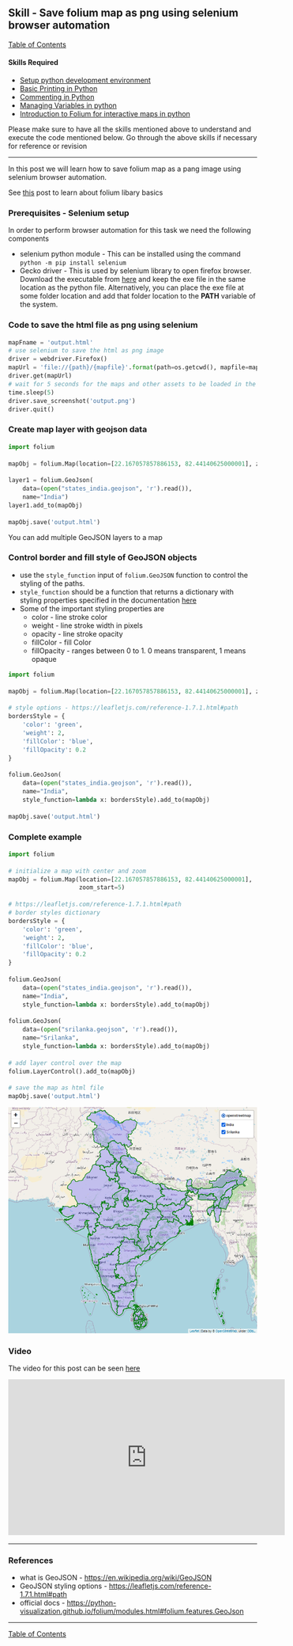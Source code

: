## Skill - Save folium map as png using selenium browser automation

[Table of Contents](https://nagasudhir.blogspot.com/2020/04/taming-python-table-of-contents.html)

#### Skills Required
* [Setup python development environment](https://nagasudhir.blogspot.com/2020/04/setup-python-development-environment_14.html)
* [Basic Printing in Python](https://nagasudhir.blogspot.com/2020/04/basic-printing-in-python.html)
* [Commenting in Python](https://nagasudhir.blogspot.com/2020/04/comments-in-python.html)
* [Managing Variables in python](https://nagasudhir.blogspot.com/2020/04/managing-variables-in-python.html)
* [Introduction to Folium for interactive maps in python](https://nagasudhir.blogspot.com/2021/07/introduction-to-folium-for-interactive.html)

Please make sure to have all the skills mentioned above to understand and execute the code mentioned below. Go through the above skills if necessary for reference or revision
<hr/>

In this post we will learn how to save folium map as a pang image using selenium browser automation.

 See [this](https://nagasudhir.blogspot.com/2021/07/introduction-to-folium-for-interactive.html) post to learn about folium libary basics

### Prerequisites - Selenium setup
In order to perform browser automation for this task we need the following components
* selenium python module - This can be installed using the command 
```python -m pip install selenium```
* Gecko driver - This is used by selenium library to open firefox browser. Download the executable from [here](https://github.com/mozilla/geckodriver/releases) and keep the exe file in the same location as the python file. 
Alternatively, you can place the exe file at some folder location and add that folder location to the **PATH** variable of the system.


### Code to save the html file as png using selenium
```python
mapFname = 'output.html'
# use selenium to save the html as png image
driver = webdriver.Firefox()
mapUrl = 'file://{path}/{mapfile}'.format(path=os.getcwd(), mapfile=mapFname)
driver.get(mapUrl)
# wait for 5 seconds for the maps and other assets to be loaded in the browser
time.sleep(5)
driver.save_screenshot('output.png')
driver.quit()
```

### Create map layer with geojson data
```python
import folium

mapObj = folium.Map(location=[22.167057857886153, 82.44140625000001], zoom_start=5)

layer1 = folium.GeoJson(
    data=(open("states_india.geojson", 'r').read()),
    name="India")
layer1.add_to(mapObj)

mapObj.save('output.html')
```

You can add multiple GeoJSON layers to a map

### Control border and fill style of GeoJSON objects

* use the ```style_function``` input of ```folium.GeoJSON``` function to control the styling of the paths.
* ```style_function``` should be a function that returns a dictionary with styling properties specified in the documentation [here](https://leafletjs.com/reference-1.7.1.html#path)
* Some of the important styling properties are
	* color - line stroke color
	* weight - line stroke width in pixels
	* opacity - line stroke opacity
	* fillColor - fill Color
	* fillOpacity - ranges between 0 to 1. 0 means transparent, 1 means opaque
```python
import folium

mapObj = folium.Map(location=[22.167057857886153, 82.44140625000001], zoom_start=5)

# style options - https://leafletjs.com/reference-1.7.1.html#path
bordersStyle = {
    'color': 'green',
    'weight': 2,
    'fillColor': 'blue',
    'fillOpacity': 0.2
}

folium.GeoJson(
    data=(open("states_india.geojson", 'r').read()),
    name="India",
    style_function=lambda x: bordersStyle).add_to(mapObj)

mapObj.save('output.html')
```

### Complete example
```python
import folium

# initialize a map with center and zoom
mapObj = folium.Map(location=[22.167057857886153, 82.44140625000001],
                    zoom_start=5)

# https://leafletjs.com/reference-1.7.1.html#path
# border styles dictionary
bordersStyle = {
    'color': 'green',
    'weight': 2,
    'fillColor': 'blue',
    'fillOpacity': 0.2
}

folium.GeoJson(
    data=(open("states_india.geojson", 'r').read()),
    name="India",
    style_function=lambda x: bordersStyle).add_to(mapObj)

folium.GeoJson(
    data=(open("srilanka.geojson", 'r').read()),
    name="Srilanka",
    style_function=lambda x: bordersStyle).add_to(mapObj)

# add layer control over the map
folium.LayerControl().add_to(mapObj)

# save the map as html file
mapObj.save('output.html')
```

![folium_geojson_demo](https://github.com/nagasudhirpulla/taming_python/raw/master/blog/skills/assets/img/folium_geojson_demo.png)
### Video
The video for this post can be seen [here](https://youtu.be/h16O4xt6yBU)

<iframe width="560" height="315" src="https://www.youtube.com/embed/h16O4xt6yBU" title="YouTube video player" frameborder="0" allow="accelerometer; autoplay; clipboard-write; encrypted-media; gyroscope; picture-in-picture" allowfullscreen></iframe>

<hr/>

### References
* what is GeoJSON - https://en.wikipedia.org/wiki/GeoJSON
* GeoJSON styling options - https://leafletjs.com/reference-1.7.1.html#path
* official docs - https://python-visualization.github.io/folium/modules.html#folium.features.GeoJson

<hr/>

[Table of Contents](https://nagasudhir.blogspot.com/2020/04/taming-python-table-of-contents.html)

<!--stackedit_data:
eyJoaXN0b3J5IjpbMTk0NDI1NTk3NCw4ODUwNDczNDhdfQ==
-->